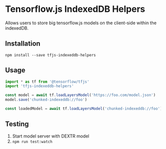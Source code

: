 # Tensorflow.js IndexedDB Helpers
Allows users to store big tensorflow.js models on the client-side within the indexedDB.

## Installation
```
npm install --save tfjs-indexeddb-helpers
```

## Usage

```js
import * as tf from '@tensorflow/tfjs'
import 'tfjs-indexeddb-helpers'

const model = await tf.loadLayersModel('https://foo.com/model.json')
model.save('chunked-indexeddb://foo')

const loadedModel = await tf.loadLayersModel('chunked-indexeddb://foo')
```

## Testing
1. Start model server with DEXTR model
2. `npm run test:watch`